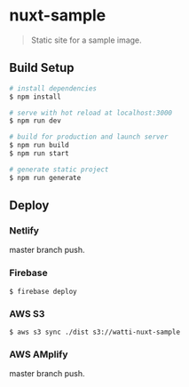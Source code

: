 # nuxt-sample

> Static site for a sample image.

## Build Setup

```bash
# install dependencies
$ npm install

# serve with hot reload at localhost:3000
$ npm run dev

# build for production and launch server
$ npm run build
$ npm run start

# generate static project
$ npm run generate
```

## Deploy

### Netlify

master branch push.

### Firebase

```
$ firebase deploy
```

### AWS S3

```
$ aws s3 sync ./dist s3://watti-nuxt-sample
```

### AWS AMplify

master branch push.
